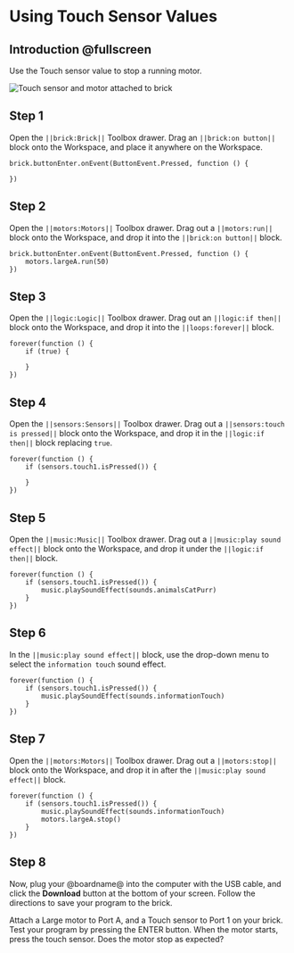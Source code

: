 # Using Touch Sensor Values

## Introduction @fullscreen

Use the Touch sensor value to stop a running motor.

![Touch sensor and motor attached to brick](/static/tutorials/touch-sensor-values/touch-to-stop.gif)

## Step 1

Open the ``||brick:Brick||`` Toolbox drawer. Drag an ``||brick:on button||`` block onto the Workspace, and place it anywhere on the Workspace.

```blocks
brick.buttonEnter.onEvent(ButtonEvent.Pressed, function () {
	
})
```

## Step 2

Open the ``||motors:Motors||`` Toolbox drawer. Drag out a ``||motors:run||`` block onto the Workspace, and drop it into the ``||brick:on button||`` block.

```blocks
brick.buttonEnter.onEvent(ButtonEvent.Pressed, function () {
	motors.largeA.run(50)
})
```

## Step 3

Open the ``||logic:Logic||`` Toolbox drawer. Drag out an ``||logic:if then||`` block onto the Workspace, and drop it into the ``||loops:forever||`` block.

```blocks
forever(function () {
    if (true) {

    }
})
```

## Step 4

Open the ``||sensors:Sensors||`` Toolbox drawer. Drag out a ``||sensors:touch is pressed||`` block onto the Workspace, and drop it in the ``||logic:if then||`` block replacing ``true``.

```blocks
forever(function () {
    if (sensors.touch1.isPressed()) {

    }
})
```

## Step 5

Open the ``||music:Music||`` Toolbox drawer.  Drag out a ``||music:play sound effect||`` block onto the Workspace, and drop it under the ``||logic:if then||`` block.

```blocks
forever(function () {
    if (sensors.touch1.isPressed()) {
        music.playSoundEffect(sounds.animalsCatPurr)
    }
})
```

## Step 6

In the ``||music:play sound effect||`` block, use the drop-down menu to select the ``information touch`` sound effect.

```blocks
forever(function () {
    if (sensors.touch1.isPressed()) {
        music.playSoundEffect(sounds.informationTouch)
    }
})
```

## Step 7

Open the ``||motors:Motors||`` Toolbox drawer. Drag out a ``||motors:stop||`` block onto the Workspace, and drop it in after the ``||music:play sound effect||`` block.

```blocks
forever(function () {
    if (sensors.touch1.isPressed()) {
        music.playSoundEffect(sounds.informationTouch)
        motors.largeA.stop()
    }
})
```

## Step 8

Now, plug your @boardname@ into the computer with the USB cable, and click the **Download** button at the bottom of your screen. Follow the directions to save your program to the brick.

Attach a Large motor to Port A, and a Touch sensor to Port 1 on your brick. Test your program by pressing the ENTER button. When the motor starts, press the touch sensor. Does the motor stop as expected?
